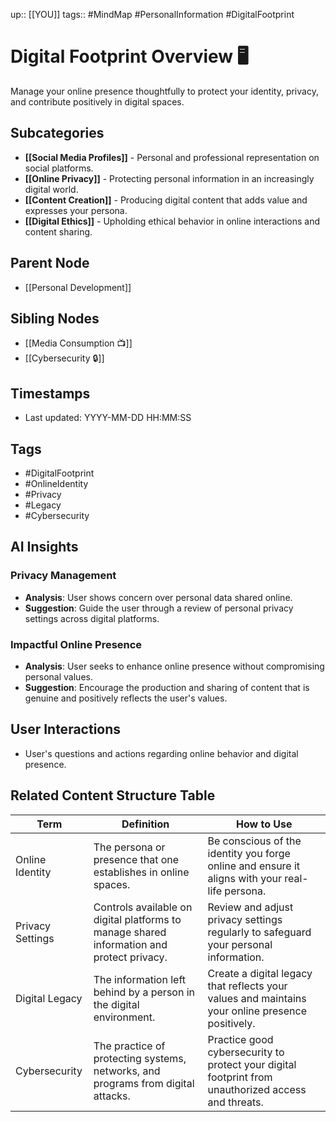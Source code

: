 
up:: [[YOU]]
tags:: #MindMap #PersonalInformation #DigitalFootprint

# Digital Footprint Overview 🖥️

Manage your online presence thoughtfully to protect your identity, privacy, and contribute positively in digital spaces.

## Subcategories
- **[[Social Media Profiles]]** - Personal and professional representation on social platforms.
- **[[Online Privacy]]** - Protecting personal information in an increasingly digital world.
- **[[Content Creation]]** - Producing digital content that adds value and expresses your persona.
- **[[Digital Ethics]]** - Upholding ethical behavior in online interactions and content sharing.

## Parent Node
- [[Personal Development]]

## Sibling Nodes
- [[Media Consumption 📺]]
- [[Cybersecurity 🔒]]

## Timestamps
- Last updated: YYYY-MM-DD HH:MM:SS

## Tags
- #DigitalFootprint
- #OnlineIdentity
- #Privacy
- #Legacy
- #Cybersecurity

## AI Insights
### Privacy Management
- **Analysis**: User shows concern over personal data shared online.
- **Suggestion**: Guide the user through a review of personal privacy settings across digital platforms.

### Impactful Online Presence
- **Analysis**: User seeks to enhance online presence without compromising personal values.
- **Suggestion**: Encourage the production and sharing of content that is genuine and positively reflects the user's values.

## User Interactions
- User's questions and actions regarding online behavior and digital presence.


## Related Content Structure Table
| Term               | Definition                                                         | How to Use |
|--------------------|--------------------------------------------------------------------|-------------|
| Online Identity    | The persona or presence that one establishes in online spaces.     | Be conscious of the identity you forge online and ensure it aligns with your real-life persona. |
| Privacy Settings   | Controls available on digital platforms to manage shared information and protect privacy. | Review and adjust privacy settings regularly to safeguard your personal information. |
| Digital Legacy     | The information left behind by a person in the digital environment. | Create a digital legacy that reflects your values and maintains your online presence positively. |
| Cybersecurity      | The practice of protecting systems, networks, and programs from digital attacks. | Practice good cybersecurity to protect your digital footprint from unauthorized access and threats. |

